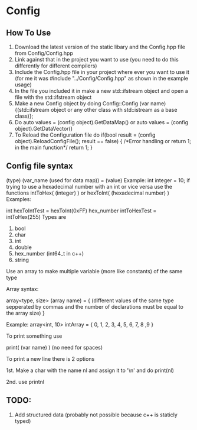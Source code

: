 # Config
## How To Use
1. Download the latest version of the static libary and the Config.hpp file from Config/Config.hpp
2. Link against that in the project you want to use (you need to do this differently for different compilers)
3. Include the Config.hpp file in your project where ever you want to use it (for me it was #include "../Config/Config.hpp" as shown in the example usage)
4. In the file you included it in make a new std::ifstream object and open a file with the std::ifstream object
5. Make a new Config object by doing Config::Config (var name){(std::ifstream object or any other class with std::istream as a base class)};
6. Do auto values = (config object).GetDataMap() or auto values = (config object).GetDataVector()
7. To Reload the Configuration file do if(bool result = (config object).ReloadConfigFile(); result == false) { /\*Error handling or return 1; in the main function\*/ return 1; }
## Config file syntax
(type) (var_name (used for data map)) = (value)
Example:
int integer = 10;
if trying to use a hexadecimal number with an int or vice versa use the functions intToHex( (integer) ) or hexToInt( (hexadecimal number) )
Examples:

int hexToIntTest = hexToInt(0xFF)
hex_number intToHexTest = intToHex(255)
Types are
1. bool
2. char
3. int
4. double
5. hex_number (int64_t in c++)
6. string

Use an array to make multiple variable (more like constants) of the same type

Array syntax:

array<type, size> (array name) = { (different values of the same type sepperated by commas and the number of declarations must be equal to the array size) }

Example:
array<int, 10> intArray = { 0, 1, 2, 3, 4, 5, 6, 7, 8 ,9 }


To print something use

print( (var name) ) (no need for spaces)

To print a new line there is 2 options

1st. Make a char with the name nl and assign it to '\n' and do print(nl)

2nd. use printnl
## TODO:
1. Add structured data (probably not possible because c++ is staticly typed)
